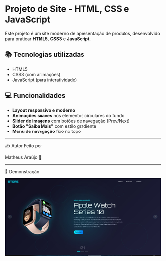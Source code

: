 # Projeto de Site - HTML, CSS e JavaScript

Este projeto é um site moderno de apresentação de produtos, desenvolvido para praticar **HTML5**, **CSS3** e **JavaScript**.

## 📚 Tecnologias utilizadas
- HTML5
- CSS3 (com animações)
- JavaScript (para interatividade)

## 💻 Funcionalidades
- **Layout responsivo e moderno**
- **Animações suaves** nos elementos circulares do fundo
- **Slider de imagens** com botões de navegação (Prev/Next)
- **Botão "Saiba Mais"** com estilo gradiente
- **Menu de navegação** fixo no topo

---
✍️ Autor
Feito por

Matheus Araújo 💙

---

📸 Demonstração

![Demonstração do Projeto](https://github.com/Matheusaraujov99/projeto-de-site-html-css-e-javascript/blob/e7d0629d90b186d15790f3931d24fe2ffdd20bf5/img/site.JPG)
